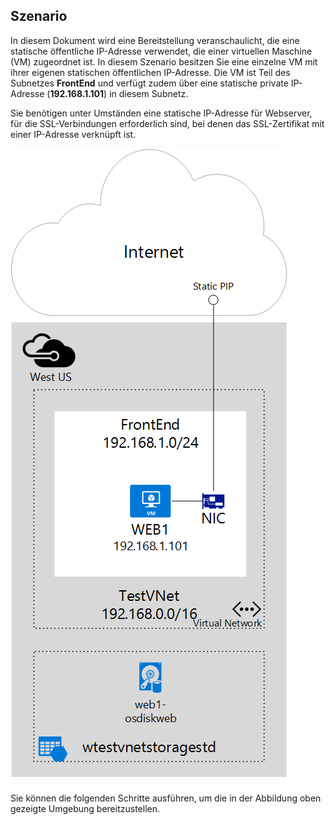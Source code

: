 ## <a name="scenario"></a>Szenario
In diesem Dokument wird eine Bereitstellung veranschaulicht, die eine statische öffentliche IP-Adresse verwendet, die einer virtuellen Maschine (VM) zugeordnet ist. In diesem Szenario besitzen Sie eine einzelne VM mit ihrer eigenen statischen öffentlichen IP-Adresse. Die VM ist Teil des Subnetzes **FrontEnd** und verfügt zudem über eine statische private IP-Adresse (**192.168.1.101**) in diesem Subnetz.

Sie benötigen unter Umständen eine statische IP-Adresse für Webserver, für die SSL-Verbindungen erforderlich sind, bei denen das SSL-Zertifikat mit einer IP-Adresse verknüpft ist. 

![BILDBESCHREIBUNG](./media/virtual-network-deploy-static-pip-scenario-include/figure1.png)

Sie können die folgenden Schritte ausführen, um die in der Abbildung oben gezeigte Umgebung bereitzustellen.

